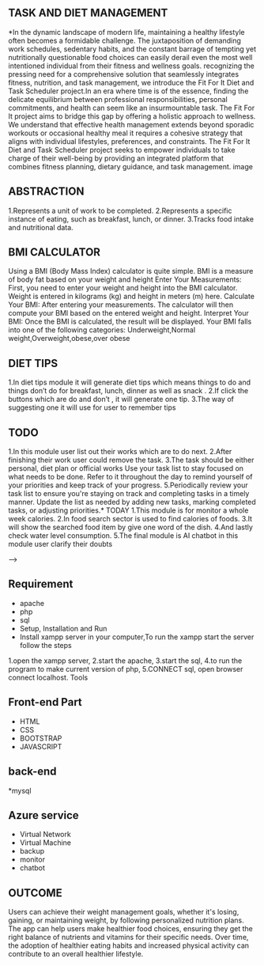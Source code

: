 ## TASK AND DIET MANAGEMENT


*In the dynamic landscape of modern life, maintaining a healthy lifestyle often becomes a formidable challenge. The juxtaposition of demanding work schedules, sedentary habits, and the constant barrage of tempting yet nutritionally questionable food choices can easily derail even the most well intentioned individual from their fitness and wellness goals. recognizing the pressing need for a comprehensive solution that seamlessly integrates fitness, nutrition, and task management, we introduce the Fit For It Diet and Task Scheduler project.In an era where time is of the essence, finding the delicate equilibrium between professional responsibilities, personal commitments, and health can seem like an insurmountable task. The Fit For It project aims to bridge this gap by offering a holistic approach to wellness. We understand that effective health management extends beyond sporadic workouts or occasional healthy meal it requires a cohesive strategy that aligns with individual lifestyles, preferences, and constraints. The Fit For It Diet and Task Scheduler project seeks to empower individuals to take charge of their well-being by providing an integrated platform that combines fitness planning, dietary guidance, and task management. image

## ABSTRACTION
1.Represents a unit of work to be completed. 2.Represents a specific instance of eating, such as breakfast, lunch, or dinner. 3.Tracks food intake and nutritional data.

## BMI CALCULATOR
Using a BMI (Body Mass Index) calculator is quite simple. BMI is a measure of body fat based on your weight and height Enter Your Measurements: First, you need to enter your weight and height into the BMI calculator. Weight is entered in kilograms (kg) and height in meters (m) here. Calculate Your BMI: After entering your measurements. The calculator will then compute your BMI based on the entered weight and height. Interpret Your BMI: Once the BMI is calculated, the result will be displayed. Your BMI falls into one of the following categories: Underweight,Normal weight,Overweight,obese,over obese

## DIET TIPS
1.In diet tips module it will generate diet tips which means things to do and things don’t do for breakfast, lunch, dinner as well as snack . 2.If click the buttons which are do and don’t , it will generate one tip. 3.The way of suggesting one it will use for user to remember tips

## TODO
1.In this module user list out their works which are to do next. 2.After finishing their work user could remove the task. 3.The task should be either personal, diet plan or official works
Use your task list to stay focused on what needs to be done. Refer to it throughout the day to remind yourself of your priorities and keep track of your progress. 5.Periodically review your task list to ensure you're staying on track and completing tasks in a timely manner. Update the list as needed by adding new tasks, marking completed tasks, or adjusting priorities.*
TODAY
1.This module is for monitor a whole week calories. 2.In food search sector is used to find calories of foods. 3.It will show the searched food item by give one word of the dish. 4.And lastly check water level consumption. 5.The final module is AI chatbot in this module user clarify their doubts

-->

## Requirement

* apache
* php
* sql
* Setup, Installation and Run
* Install xampp server in your computer,To run the xampp start the server follow the steps

1.open the xampp server,
2.start the apache,
3.start the sql,
4.to run the program to make current version of php,
5.CONNECT sql,
open browser connect localhost.
Tools

## Front-end Part
* HTML
* CSS
* BOOTSTRAP
* JAVASCRIPT
## back-end
*mysql
## Azure service
* Virtual Network
* Virtual Machine
* backup
* monitor
* chatbot
## OUTCOME
Users can achieve their weight management goals, whether it's losing, gaining, or maintaining weight, by following personalized nutrition plans. The app can help users make healthier food choices, ensuring they get the right balance of nutrients and vitamins for their specific needs. Over time, the adoption of healthier eating habits and increased physical activity can contribute to an overall healthier lifestyle.


